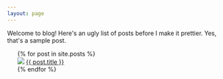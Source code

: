```yaml
---
layout: page
---
```


Welcome to blog! Here's an ugly list of posts before I make it prettier. Yes, that's a sample post.

<ul class="posts">
  {% for post in site.posts %}
	  <div class="post-container">
		  <img src="assets/images/{{ post.image1 }}" />
				<a href="{{ BASE_PATH }}{{ post.url }}">{{ post.title }}</a>
	  </div>
  {% endfor %}
</ul>

<!-- 
    <li><span>{{ post.date | date_to_string }}</span> &raquo; <a href="{{ BASE_PATH }}{{ post.url }}"><img src="assets/images/{{ post.image1 }}"/></a></li>
	{{ post.title }} -->
